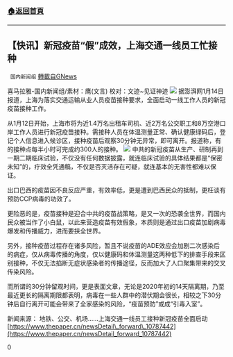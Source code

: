 ###  [:house:返回首頁](https://github.com/ourhimalayas/txt)
---

## 【快讯】新冠疫苗“假”成效，上海交通一线员工忙接种
` 国内新闻组` [轉載自GNews](https://gnews.org/zh-hans/753379/)

喜马拉雅-国内新闻组/素材：鹰(文言) 校对：文迹~见证神迹
![]()![](https://gnews.org/wp-content/uploads/2021/01/PSX_20210115_100023.jpg)
据澎湃网1月14日报道，上海为落实交通运输从业人员疫苗接种要求，全面启动一线工作人员的新冠疫苗接种工作。

从1月12日开始，上海市将为近1.4万名出租车司机、近2万名公交职工和8万空港口岸工作人员进行新冠疫苗接种。需接种人员在体温测量正常、确认健康绿码后，登记个人信息进入候诊区，接种疫苗后观察30分钟无异常，即可离开。报道称，有的接种点每半小时可完成约300人的接种。
![]()![](https://gnews.org/wp-content/uploads/2021/01/PSX_20210115_100038.jpg)
中共的新冠疫苗从生产、研制再到一期二期临床试验，不仅没有任何数据披露，就连临床试验的具体结果都是“保密未知”的，疗效全凭通稿，不仅是否灭活存在可疑，就连基本的无害性都难以保证。

出口巴西的疫苗因不良反应严重，有效率低，更是遭到巴西民众的抵制，更枉谈有预防CCP病毒的功效了。

更险恶的是，疫苗接种是迎合中共的疫苗战策略，是又一次的恐袭全世界，而国内民众被当作了小白鼠，以此来营造疫苗有效假象，本质则是通过出口疫苗加剧病毒爆发和传播威力，进而要挟全世界。

另外，接种疫苗过程存在诸多风险，暂且不说疫苗的ADE效应会加剧二次感染后的病症，仅从病毒传播的角度，仅以健康码和体温测量这两种低下的排查手段来区别接种，不仅无法掐断无症状感染者的传播途径，反而加大了人口聚集带来的交叉传染风险。

而所谓的30分钟留观时间，更是表面文章，无论是2020年初的14天隔离期，乃至最近更长的隔离期限都表明，病毒在一些人群中的潜伏期会很长，相较之下30分钟后自行离开可能会带来了全家感染的风险，“疫苗预防”或成“引毒入室”。

新闻来源：
地铁、公交、机场……上海交通一线员工接种新冠疫苗全面启动
[https://www.thepaper.cn/newsDetail\_forward\_10787442](https://www.thepaper.cn/newsDetail_forward_10787442)

0
